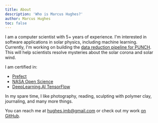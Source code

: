 ```yaml
---
title: About
description: 'Who is Marcus Hughes?'
author: Marcus Hughes
toc: false
---
```


I am a computer scientist with 5+ years of experience.
I'm interested in software applications in solar physics, including machine learning.
Currently, I'm working on building the
[data reduction pipeline for PUNCH](https://github.com/punch-mission). This will help scientists resolve
mysteries about the solar corona and solar wind.

I am certified in:

* [Prefect](https://www.credential.net/1a76f801-37d1-4025-b368-481a15b0770e#gs.3d7pnd)
* [NASA Open Science](https://www.credly.com/badges/4d400179-8866-470d-b69a-867c92a71e53/public_url)
* [DeepLearning.AI TensorFlow](https://www.coursera.org/account/accomplishments/professional-cert/89UAJAX6PUUB)

In my spare time, I like photography,
reading, sculpting with polymer clay, journaling, and many more things.

You can reach me at [hughes.jmb@gmail.com](mailto:hughes.jmb@gmail.com) or check out my work [on GitHub](https://github.com/jmbhughes). 
